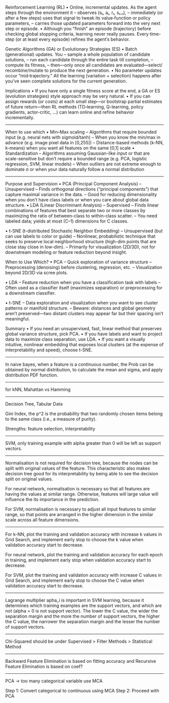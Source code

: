 Reinforcement Learning (RL)
• Online, incremental updates. As the agent steps through the environment it
– observes (sₜ, aₜ, rₜ, sₜ₊₁),
– immediately (or after a few steps) uses that signal to tweak its value‐function or policy parameters,
– carries those updated parameters forward into the very next step or episode.
• Although you “finish” an episode (trajectory) before checking global stopping criteria, learning never really pauses. Every time-step (or at least every episode) refines the agent’s behavior.

Genetic Algorithms (GA) or Evolutionary Strategies (ES)
• Batch (generational) updates. You
– sample a whole population of candidate solutions,
– run each candidate through the entire task till completion,
– compute its fitness,
– then—only once all candidates are evaluated—select/​recombine/mutate to produce the next generation.
• No parameter updates occur “mid‐trajectory.” All the learning (variation + selection) happens after you’ve seen complete solutions for the current generation.

Implications
• If you have only a single fitness score at the end, a GA or ES (evolution strategies) style approach may be very natural.
• If you can assign rewards (or costs) at each small step—or bootstrap partial estimates of future return—then RL methods (TD‐learning, Q-learning, policy gradients, actor-critic, …) can learn online and refine behavior incrementally.

---

When to use which
• Min–Max scaling
– Algorithms that require bounded input (e.g. neural nets with sigmoid/tanh)
– When you know the min/max in advance (e.g. image pixel data in [0,255])
– Distance-based methods (k-NN, k-means) when you want all features on the same [0,1] scale
• Standardization
– Algorithms assuming Gaussian-like input or that are scale-sensitive but don’t require a bounded range (e.g. PCA, logistic regression, SVM, linear models)
– When outliers are not extreme enough to dominate σ or when your data naturally follow a normal distribution

---

Purpose and Supervision
• PCA (Principal Component Analysis)
– Unsupervised
– Finds orthogonal directions (“principal components”) that capture maximal variance in the data.
– Good for reducing dimensionality when you don’t have class labels or when you care about global data structure.
• LDA (Linear Discriminant Analysis)
– Supervised
– Finds linear combinations of features that best separate two or more classes by maximizing the ratio of between-class to within-class scatter.
– You need labeled data; yields at most (C–1) dimensions for C classes.

• t-SNE (t-distributed Stochastic Neighbor Embedding)
– Unsupervised (but can use labels to color or guide)
– Nonlinear, probabilistic technique that seeks to preserve local neighborhood structure (high-dim points that are close stay close in low-dim).
– Primarily for visualization (2D/3D), not for downstream modeling or feature reduction beyond insight.

When to Use Which?
• PCA
– Quick exploration of variance structure
– Preprocessing (denoising) before clustering, regression, etc.
– Visualization beyond 2D/3D via scree plots.

• LDA
– Feature reduction when you have a classification task with labels
– Often used as a classifier itself (maximizes separation) or preprocessing for a downstream classifier.

• t-SNE
– Data exploration and visualization when you want to see cluster patterns or manifold structure.
– Beware: distances and global geometry aren’t preserved—two distant clusters may appear far but their spacing isn’t meaningful.

Summary
• If you need an unsupervised, fast, linear method that preserves global variance structure, pick PCA.
• If you have labels and want to project data to maximize class separation, use LDA.
• If you want a visually intuitive, nonlinear embedding that exposes local clusters (at the expense of interpretability and speed), choose t-SNE.

---

In naive bayes, when a feature is a continuous number, the Prob can be obtained by normal distribution, to calculate the mean and sigma, and apply distribution PDF function.

---

for kNN, Mahattan vs Hamming

---

Decision Tree, Tabular Data

Gini Index, the p^2 is the probability that two randomly chosen items belong to the same class (i.e., a measure of purity).

Strengths: feature selection, interpretability

---

SVM, only training example with alpha greater than 0 will be left as support vectors.

---

Normalisation is not required for decision tree, because the nodes can be split with original values of the feature. This characteristic also makes decision tree good for its interpretability by being able to see the decision split on original values.

For neural network, normalisation is necessary so that all features are having the values at similar range. Otherwise, features will large value will influence the its importance in the prediction.

For SVM, normalisation is necessary to adjust all input features to similar range, so that points are arranged in the higher dimension in the similar scale across all feature dimensions.

---

For k-NN, plot the training and validation accuracy with increase k values in Grid Search, and implement early stop to choose the k value when validation accuracy start to decrease.

For neural network, plot the training and validation accuracy for each epoch in training, and implement early stop when validation accuracy start to decrease.

For SVM, plot the training and validation accuracy with increase C values in Grid Search, and implement early stop to choose the C value when validation accuracy start to decrease.

---

Lagrange multiplier apha_i is important in SVM learning, because it determines which training examples are the support vectors, and which are not (alpha = 0 is not support vector). The lower the C value, the wider the separation margin and the more the number of support vectors, the higher the C value, the narrower the separation margin and the lesser the number of support vectors.

---

Chi-Squared should be under Supervised > Filter Methods > Statistical Method

---

Backward Feature Elimination is based on fitting accuracy and Recursive Feature Elimination is based on coef?

---

PCA -> too many categorical variable use MCA

Step 1: Convert categorical to continuous using MCA
Step 2: Proceed with PCA
